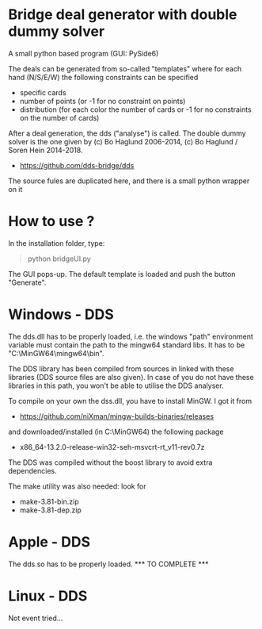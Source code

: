 # Bridge deal generator with double dummy solver

A small python based program (GUI: PySide6)

The deals can be generated from so-called "templates" where for each hand (N/S/E/W) the following constraints can be specified
  - specific cards
  - number of points (or -1 for no constraint on points)
  - distribution (for each color the number of cards or -1 for no constraints on the number of cards)

After a deal generation, the dds ("analyse") is called.
The double dummy solver is the one given by (c) Bo Haglund 2006-2014, (c) Bo Haglund / Soren Hein 2014-2018.

- https://github.com/dds-bridge/dds

The source fules are duplicated here, and there is a small python wrapper on it

How to use ?
============

In the installation folder, type:

> python bridgeUI.py

The GUI pops-up. The default template is loaded and push the button "Generate".


Windows - DDS
=============

The dds.dll has to be properly loaded, i.e. the windows "path" environment variable must contain the path to the mingw64 standard libs. It has to be "C:\\MinGW64\\mingw64\\bin". 

The DDS library has been compiled from sources in linked with these libraries (DDS source files are also given). 
In case of you do not have these libraries in this path, you won't be able to utilise the DDS analyser.

To compile on your own the dss.dll, you have to install MinGW. I got it from
- https://github.com/niXman/mingw-builds-binaries/releases

and downloaded/installed (in C:\\MinGW64) the following package
- x86_64-13.2.0-release-win32-seh-msvcrt-rt_v11-rev0.7z

The DDS was compiled without the boost library to avoid extra dependencies.

The make utility was also needed: look for
- make-3.81-bin.zip
- make-3.81-dep.zip

Apple - DDS
===========

The dds.so has to be properly loaded.  *** TO COMPLETE ***

Linux - DDS
===========

Not event tried...
